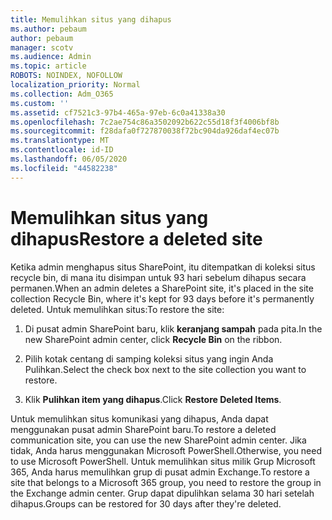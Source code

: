 ```yaml
---
title: Memulihkan situs yang dihapus
ms.author: pebaum
author: pebaum
manager: scotv
ms.audience: Admin
ms.topic: article
ROBOTS: NOINDEX, NOFOLLOW
localization_priority: Normal
ms.collection: Adm_O365
ms.custom: ''
ms.assetid: cf7521c3-97b4-465a-97eb-6c0a41338a30
ms.openlocfilehash: 7c2ae754c86a3502092b622c55d18f3f4006bf8b
ms.sourcegitcommit: f28dafa0f727870038f72bc904da926daf4ec07b
ms.translationtype: MT
ms.contentlocale: id-ID
ms.lasthandoff: 06/05/2020
ms.locfileid: "44582238"
---
```

# <a name="restore-a-deleted-site"></a><span data-ttu-id="945cc-102">Memulihkan situs yang dihapus</span><span class="sxs-lookup"><span data-stu-id="945cc-102">Restore a deleted site</span></span>

<span data-ttu-id="945cc-103">Ketika admin menghapus situs SharePoint, itu ditempatkan di koleksi situs recycle bin, di mana itu disimpan untuk 93 hari sebelum dihapus secara permanen.</span><span class="sxs-lookup"><span data-stu-id="945cc-103">When an admin deletes a SharePoint site, it's placed in the site collection Recycle Bin, where it's kept for 93 days before it's permanently deleted.</span></span> <span data-ttu-id="945cc-104">Untuk memulihkan situs:</span><span class="sxs-lookup"><span data-stu-id="945cc-104">To restore the site:</span></span>
  
1. <span data-ttu-id="945cc-105">Di pusat admin SharePoint baru, klik **keranjang sampah** pada pita.</span><span class="sxs-lookup"><span data-stu-id="945cc-105">In the new SharePoint admin center, click **Recycle Bin** on the ribbon.</span></span> 
    
2. <span data-ttu-id="945cc-106">Pilih kotak centang di samping koleksi situs yang ingin Anda Pulihkan.</span><span class="sxs-lookup"><span data-stu-id="945cc-106">Select the check box next to the site collection you want to restore.</span></span>
    
3. <span data-ttu-id="945cc-107">Klik **Pulihkan item yang dihapus**.</span><span class="sxs-lookup"><span data-stu-id="945cc-107">Click **Restore Deleted Items**.</span></span>
    
<span data-ttu-id="945cc-108">Untuk memulihkan situs komunikasi yang dihapus, Anda dapat menggunakan pusat admin SharePoint baru.</span><span class="sxs-lookup"><span data-stu-id="945cc-108">To restore a deleted communication site, you can use the new SharePoint admin center.</span></span> <span data-ttu-id="945cc-109">Jika tidak, Anda harus menggunakan Microsoft PowerShell.</span><span class="sxs-lookup"><span data-stu-id="945cc-109">Otherwise, you need to use Microsoft PowerShell.</span></span> <span data-ttu-id="945cc-110">Untuk memulihkan situs milik Grup Microsoft 365, Anda harus memulihkan grup di pusat admin Exchange.</span><span class="sxs-lookup"><span data-stu-id="945cc-110">To restore a site that belongs to a Microsoft 365 group, you need to restore the group in the Exchange admin center.</span></span> <span data-ttu-id="945cc-111">Grup dapat dipulihkan selama 30 hari setelah dihapus.</span><span class="sxs-lookup"><span data-stu-id="945cc-111">Groups can be restored for 30 days after they're deleted.</span></span>
  

